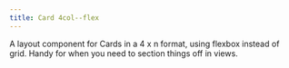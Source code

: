 ```yaml
---
title: Card 4col--flex
---
```

A layout component for Cards in a 4 x n format, using flexbox instead of grid. Handy for when you need to section things off in views.
